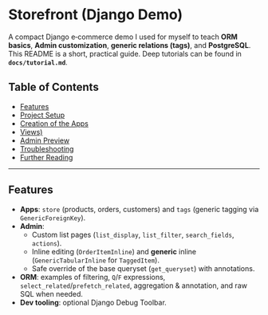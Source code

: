 # Storefront (Django Demo)

A compact Django e‑commerce demo I used for myself to teach **ORM basics**, **Admin customization**, **generic relations (tags)**, and **PostgreSQL**. This README is a short, practical guide. Deep tutorials can be found in **`docs/tutorial.md`**.

## Table of Contents

- [Features](#features)
- [Project Setup](#project-setup)
- [Creation of the Apps](#creation-of-the-apps)
- [Views)](#views)
- [Admin Preview](#admin-preview)
- [Troubleshooting](#troubleshooting)
- [Further Reading](#further-reading)

---

## Features

- **Apps**: `store` (products, orders, customers) and `tags` (generic tagging via `GenericForeignKey`).
- **Admin**:
  - Custom list pages (`list_display`, `list_filter`, `search_fields`, `actions`).
  - Inline editing (`OrderItemInline`) and **generic** inline (`GenericTabularInline` for `TaggedItem`).
  - Safe override of the base queryset (`get_queryset`) with annotations.
- **ORM**: examples of filtering, `Q`/`F` expressions, `select_related`/`prefetch_related`, aggregation & annotation, and raw SQL when needed.
- **Dev tooling**: optional Django Debug Toolbar.
